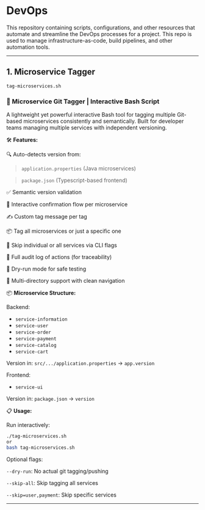 # DevOps
This repository containing scripts, configurations, and other resources that automate and streamline the DevOps processes for a project. This repo is used to manage infrastructure-as-code, build pipelines, and other automation tools. 

---

## 1. Microservice Tagger
`tag-microservices.sh`

### 🧠 Microservice Git Tagger | Interactive Bash Script
A lightweight yet powerful interactive Bash tool for tagging multiple Git-based microservices consistently and semantically. Built for developer teams managing multiple services with independent versioning.

🛠 **Features:**

🔍 Auto-detects version from:

> `application.properties` (Java microservices)

> `package.json` (Typescript-based frontend)

✅ Semantic version validation

🔁 Interactive confirmation flow per microservice

✍️ Custom tag message per tag

📦 Tag all microservices or just a specific one

🚫 Skip individual or all services via CLI flags

🔐 Full audit log of actions (for traceability)

🧪 Dry-run mode for safe testing

📂 Multi-directory support with clean navigation


📦 **Microservice Structure:**

Backend: 
* `service-information`
* `service-user`
* `service-order`
* `service-payment`
* `service-catalog`
* `service-cart`

Version in: `src/.../application.properties` → `app.version`

Frontend: 
* `service-ui`

Version in: `package.json` → `version`

📋 **Usage:**

Run interactively:

```bash
./tag-microservices.sh
or
bash tag-microservices.sh
```

Optional flags:

`--dry-run`: No actual git tagging/pushing

`--skip-all`: Skip tagging all services

`--skip=user,payment`: Skip specific services

---